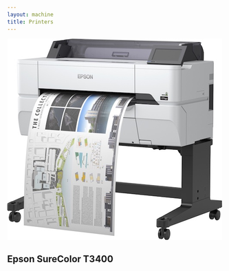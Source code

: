 ```yaml
---
layout: machine
title: Printers
---
```


![](img/epson-surecolor-t3400.jpg)

## Epson SureColor T3400

<!-- ### Specificaties

- Afdrukkwaliteit (best)
	- Kleur: Tot 1200 x 1200 geoptimaliseerd dpi
	- Zwart: Tot 1200 x 1200 dpi geoptimaliseerde resolutie bij 600 x 600 dpi invoer met de instelling Optimalisatie voor fotopapier
- Printtechnologie: Thermische HP inkjettechnologie
- Aantal printcartridges: 4 (cyaan, magenta, geel, zwart)
- Type inkt: Inkt op kleurstofbasis (C, M, Y) op pigmentbasis (K)
- Niet-bedrukbaar gebied (losse vellen): 5 x 5 x 5 x 5 mm
- Gegarandeerde minimum lijnbreedte: 0,07 mm (ISO/IEC 13660:2001(E))[3]
- Lijnaccuratesse: ±0,1%[2]
- Benodigd document formaat: PDF

Kan zowel A1 als A2 printen -->